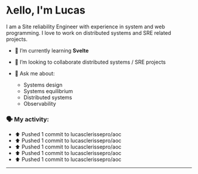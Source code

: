 # λello, I'm Lucas

I am a Site reliability Engineer with experience in system and web programming. I love to work on distributed systems and SRE related projects.

- 🌱 I’m currently learning **Svelte**
- 👯 I’m looking to collaborate distributed systems / SRE projects

- 💬 Ask me about:
   - Systems design
   - Systems equilibrium
   - Distributed systems
   - Observability

### 🗣 My activity:

* ⬆️ Pushed 1 commit to lucasclerissepro/aoc
* ⬆️ Pushed 1 commit to lucasclerissepro/aoc
* ⬆️ Pushed 1 commit to lucasclerissepro/aoc
* ⬆️ Pushed 1 commit to lucasclerissepro/aoc
* ⬆️ Pushed 1 commit to lucasclerissepro/aoc
---
